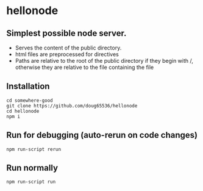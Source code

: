# hellonode

## Simplest possible node server.

- Serves the content of the public directory.
- html files are preprocessed for <?include 'filename' ?> directives
- Paths are relative to the root of the public directory if they begin with /,
  otherwise they are relative to the file containing the  <?include 'x'?> file

## Installation

    cd somewhere-good
    git clone https://github.com/doug65536/hellonode
    cd hellonode
    npm i


## Run for debugging (auto-rerun on code changes)
    npm run-script rerun

## Run normally
    npm run-script run




